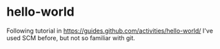 # hello-world
Following tutorial in https://guides.github.com/activities/hello-world/
I've used SCM before, but not so familiar with git.
